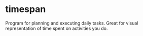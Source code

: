 # timespan
Program for planning and executing daily tasks. Great for visual representation of time spent on activities you do.
